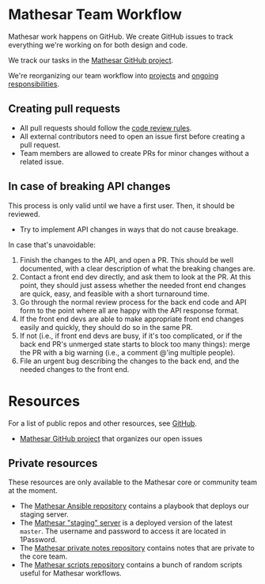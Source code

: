 # Mathesar Team Workflow

Mathesar work happens on GitHub. We create GitHub issues to track everything we're working on for both design and code.

We track our tasks in the [Mathesar GitHub project](https://github.com/orgs/centerofci/projects/1).

We're reorganizing our team workflow into [projects](/projects) and [ongoing responsibilities](/team/responsibilities).

## Creating pull requests

- All pull requests should follow the [code review rules](https://wiki.mathesar.org/engineering/code-review).
- All external contributors need to open an issue first before creating a pull request.
- Team members are allowed to create PRs for minor changes without a related issue.

## In case of breaking API changes
This process is only valid until we have a first user.  Then, it should be reviewed.
- Try to implement API changes in ways that do not cause breakage.

In case that's unavoidable:

1. Finish the changes to the API, and open a PR.  This should be well documented, with a clear description of what the breaking changes are.
2. Contact a front end dev directly, and ask them to look at the PR.  At this point, they should just assess whether the needed front end changes are quick, easy, and feasible with a short turnaround time.
3. Go through the normal review process for the back end code and API form to the point where all are happy with the API response format.
4. If the front end devs are able to make appropriate front end changes easily and quickly, they should do so in the same PR.
5. If not (i.e., if front end devs are busy, if it's too complicated, or if the back end PR's unmerged state starts to block too many things): merge the PR with a big warning (i.e., a comment @'ing multiple people).
6. File an urgent bug describing the changes to the back end, and the needed changes to the front end.


# Resources
For a list of public repos and other resources, see [GitHub](/community/github).

- [Mathesar GitHub project](https://github.com/orgs/centerofci/projects/1) that organizes our open issues

## Private resources

These resources are only available to the Mathesar core or community team at the moment.
- The [Mathesar Ansible repository](https://github.com/centerofci/mathesar-ansible) contains a playbook that deploys our staging server.
- The [Mathesar "staging" server](https://staging.mathesar.org/) is a deployed version of the latest `master`. The username and password to access it are located in 1Password.
- The [Mathesar private notes repository](https://github.com/centerofci/mathesar-private-notes) contains notes that are private to the core team.
- The [Mathesar scripts repository](https://github.com/centerofci/mathesar-scripts) contains a bunch of random scripts useful for Mathesar workflows.
